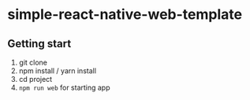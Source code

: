 # simple-react-native-web-template

## Getting start
1. git clone
2. npm install / yarn install
3. cd project
4. `npm run web` for starting app
